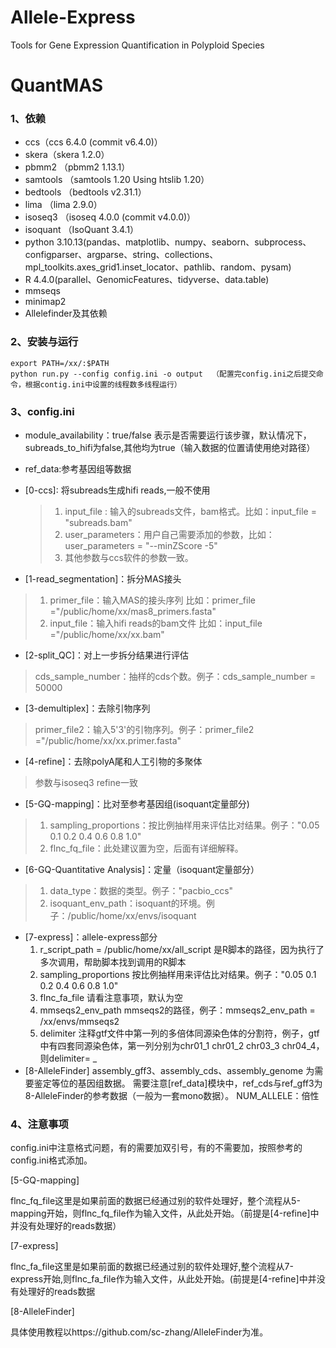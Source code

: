 # Allele-Express
Tools for Gene Expression Quantification in Polyploid Species

# QuantMAS

### 1、依赖

- ccs（ccs 6.4.0 (commit v6.4.0)）
- skera（skera 1.2.0）
- pbmm2  （pbmm2 1.13.1）
- samtools  （samtools 1.20  Using htslib 1.20）
- bedtools （bedtools v2.31.1）
- lima （lima 2.9.0）
- isoseq3  （isoseq 4.0.0 (commit v4.0.0)）
- isoquant  （IsoQuant 3.4.1）
- python 3.10.13(pandas、matplotlib、numpy、seaborn、subprocess、configparser、argparse、string、collections、mpl_toolkits.axes_grid1.inset_locator、pathlib、random、pysam)
- R 4.4.0(parallel、GenomicFeatures、tidyverse、data.table)
- mmseqs
- minimap2
- Allelefinder及其依赖

### 2、安装与运行

```shell
export PATH=/xx/:$PATH
python run.py --config config.ini -o output  （配置完config.ini之后提交命令，根据contig.ini中设置的线程数多线程运行）
```

### 3、config.ini

- module_availability：true/false  表示是否需要运行该步骤，默认情况下，subreads_to_hifi为false,其他均为true（输入数据的位置请使用绝对路径）
- ref_data:参考基因组等数据

- [0-ccs]: 将subreads生成hifi reads,一般不使用

  > 1. input_file : 输入的subreads文件，bam格式。比如：input_file = "subreads.bam"
  > 2. user_parameters：用户自己需要添加的参数，比如：user_parameters = "--minZScore -5"
  > 3. 其他参数与ccs软件的参数一致。


- [1-read_segmentation]：拆分MAS接头

> 1. primer_file：输入MAS的接头序列  比如：primer_file ="/public/home/xx/mas8_primers.fasta"
> 2. input_file：输入hifi reads的bam文件  比如：input_file ="/public/home/xx/xx.bam"

- [2-split_QC]：对上一步拆分结果进行评估

> cds_sample_number：抽样的cds个数。例子：cds_sample_number = 50000

- [3-demultiplex]：去除引物序列

> primer_file2：输入5'3'的引物序列。例子：primer_file2 ="/public/home/xx/xx.primer.fasta"

- [4-refine]：去除polyA尾和人工引物的多聚体

> 参数与isoseq3 refine一致

- [5-GQ-mapping]：比对至参考基因组(isoquant定量部分)

> 1. sampling_proportions：按比例抽样用来评估比对结果。例子："0.05 0.1 0.2 0.4 0.6 0.8 1.0"
> 2. flnc_fq_file：此处建议置为空，后面有详细解释。

- [6-GQ-Quantitative Analysis]：定量（isoquant定量部分）

> 1. data_type：数据的类型。例子："pacbio_ccs"
> 2. isoquant_env_path：isoquant的环境。例子：/public/home/xx/envs/isoquant

- [7-express]：allele-express部分
  1. r_script_path = /public/home/xx/all_script
     是R脚本的路径，因为执行了多次调用，帮助脚本找到调用的R脚本
  2. sampling_proportions
     按比例抽样用来评估比对结果。例子："0.05 0.1 0.2 0.4 0.6 0.8 1.0"
  3. flnc_fa_file
     请看注意事项，默认为空
  4. mmseqs2_env_path
     mmseqs2的路径，例子：mmseqs2_env_path = /xx/envs/mmseqs2
  5. delimiter
     注释gtf文件中第一列的多倍体同源染色体的分割符，例子，gtf中有四套同源染色体，第一列分别为chr01_1 chr01_2 chr03_3 chr04_4，则delimiter= _
- [8-AlleleFinder]
  assembly_gff3、assembly_cds、assembly_genome 为需要鉴定等位的基因组数据。
  需要注意[ref_data]模块中，ref_cds与ref_gff3为8-AlleleFinder的参考数据（一般为一套mono数据）。
  NUM_ALLELE：倍性

### 4、注意事项

config.ini中注意格式问题，有的需要加双引号，有的不需要加，按照参考的config.ini格式添加。

[5-GQ-mapping]

flnc_fq_file这里是如果前面的数据已经通过别的软件处理好，整个流程从5-mapping开始，则flnc_fq_file作为输入文件，从此处开始。（前提是[4-refine]中并没有处理好的reads数据）

[7-express]

flnc_fa_file这里是如果前面的数据已经通过别的软件处理好,整个流程从7-express开始,则flnc_fa_file作为输入文件，从此处开始。(前提是[4-refine]中并没有处理好的reads数据

[8-AlleleFinder]

具体使用教程以https://github.com/sc-zhang/AlleleFinder为准。
